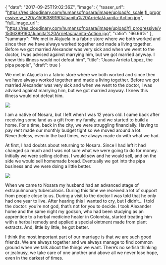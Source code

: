 {
  "date": "2017-09-25T19:02:36Z",
  "image": {
    "teaser_url": "https://res.cloudinary.com/humansofnosara/image/upload/c_scale,fl_progressive,w_720/v1506389190/Juanita%20Arrieta/Juanita-Action.jpg",
    "full_image_url": "https://res.cloudinary.com/humansofnosara/image/upload/fl_progressive/v1506389190/Juanita%20Arrieta/Juanita-Action.jpg",
    "ratio": "66.66%"
  },
  "summary": "We met in Alajuela in a fabric store where we both worked and since then we have always worked together and made a living together. Before we got married Alexander was very sick and when we went to the doctor, I was advised against marrying him, but we got married anyway. I knew this illness would not defeat him",
  "title": "Juana Arrieta López, the pipa people",
  "draft": true
}
<p>We met in Alajuela in a fabric store where we both worked and since then we have always worked together and made a living together. Before we got married Alexander was very sick and when we went to the doctor, I was advised against marrying him, but we got married anyway. I knew this illness would not defeat him.</p>
<img src="https://res.cloudinary.com/humansofnosara/image/upload/fl_progressive/v1506389183/Juanita%20Arrieta/Juanita-Full.jpg" srcset="https://res.cloudinary.com/humansofnosara/image/upload/fl_progressive/v1506389183/Juanita%20Arrieta/Juanita-Full.jpg 1000w, https://res.cloudinary.com/humansofnosara/image/upload/c_scale,fl_progressive,w_720/v1506389183/Juanita%20Arrieta/Juanita-Full.jpg 720w" sizes="100vw">
<p>I am a native of Nosara, but I left when I was 12 years old. I came back after receiving some land as a gift from my family, and we started to build a home. For a time, back in the city, we were struggling financially. Having to pay rent made our monthly budget tight so we moved around a lot. Nevertheless, even in the bad times, we always made do with what we had.</p>
<p>At first, I had doubts about returning to Nosara. Since I had left it had changed so much and I was not sure what we were going to do for money. Initially we were selling clothes, I would sew and he would sell, and on the side we would sell homemade bread. Eventually we got into the pipa business and we were doing a little better.</p>
<img src="https://res.cloudinary.com/humansofnosara/image/upload/fl_progressive/v1506389183/Juanita%20Arrieta/Juanita-Action-2.jpg" srcset="https://res.cloudinary.com/humansofnosara/image/upload/fl_progressive/v1506389183/Juanita%20Arrieta/Juanita-Action-2.jpg 1000w, https://res.cloudinary.com/humansofnosara/image/upload/c_scale,w_720,fl_progressive/v1506389183/Juanita%20Arrieta/Juanita-Action-2.jpg 720w" sizes="100vw">
<p>When we came to Nosara my husband had an advanced stage of extrapulmonary tuberculosis. During this time we received a lot of support from people close to us. During a visit to the doctor I was told that he only had one year to live. After hearing this I wanted to cry, but I didn’t… I told the doctor: you’re not god, that’s not for you to decide. I took Alexander home and the same night my godson, who had been studying as an apprentice to a herbal medicine healer in Colombia, started treating him with a herbal remedy and applied a special ointment made from plant extracts. And, little by little, he got better.</p>
<p>I think the most important part of our marriage is that we are such good friends. We are always together and we always manage to find common ground when we talk about the things we want. There’s no selfish thinking or jealousy, we take care of one another and above all we never lose hope, even in the darkest of times.</p>
